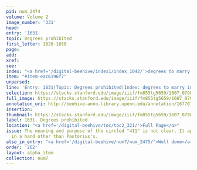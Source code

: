 ```yaml
---
pid: num_2474
volume: Volume 2
image_number: '331'
head:
entry: '1631'
topic: Degrees prohibited
first_letter: 1626-1650
page:
add:
xref:
see:
index: "<a href='/digital-beehive/index1/index_1042/'>degrees to marry in</a>"
item: "#item-eac6196f7"
unparsed:
line: 'Entry: 1631|Topic: Degrees prohibited|Index: degrees to marry in|#item-eac6196f7'
selection: https://stacks.stanford.edu/image/iiif/fm855tg5659/1607_0798/398,268,2859,280/full/0/default.jpg
full_image: https://stacks.stanford.edu/image/iiif/fm855tg5659/1607_0798/full/full/0/default.jpg
annotation_uri: http://beehive-anno.library.upenn.edu/annotation/1677079206110
insertion:
thumbnail: https://stacks.stanford.edu/image/iiif/fm855tg5659/1607_0798/398,268,600,180/250,/0/default.jpg
label: 1631. Degrees prohibited
location: "<a href='/digital-beehive/toc/toc2_321/'>Full Page</a>"
issue: The meaning and purpose of the circled "411" is not clear. It appears to be
  in a hand other than Pastorius's.
also_in_entry: "<a href='/digital-beehive/num7/num_2475/'>Well done</a>|<a href='/digital-beehive/num7/num_2476/'>Box</a>"
order: '262'
layout: alpha_item
collection: num7
---
```

